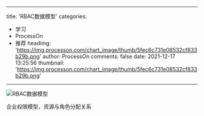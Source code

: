 
---
title: 'RBAC数据模型'
categories: 
 - 学习
 - ProcessOn
 - 推荐
headimg: 'https://img.processon.com/chart_image/thumb/5fec6c731e08532cf833b29b.png'
author: ProcessOn
comments: false
date: 2021-12-17 13:25:56
thumbnail: 'https://img.processon.com/chart_image/thumb/5fec6c731e08532cf833b29b.png'
---

<div>   
<img class="thumb" alt="RBAC数据模型" src="https://img.processon.com/chart_image/thumb/5fec6c731e08532cf833b29b.png" referrerpolicy="no-referrer">
<p>企业权限模型，资源与角色分配关系</p>  
</div>
            